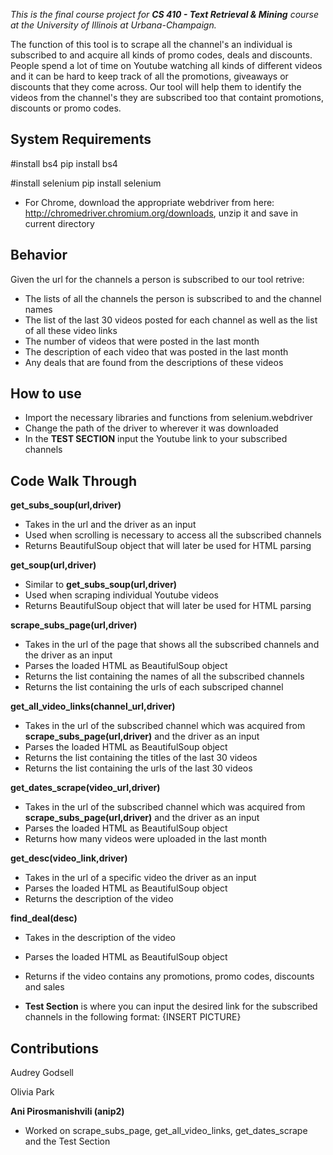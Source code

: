 *This is the final course project for **CS 410 - Text Retrieval & Mining** course at the University of Illinois at Urbana-Champaign.*


The function of this tool is to scrape all the channel's an individual is subscribed to and acquire all kinds of promo codes, deals and discounts. People spend a lot of time on Youtube watching all kinds of different videos and it can be hard to keep track of all the promotions, giveaways or discounts that they come across. Our tool will help them to identify the videos from the channel's they are subscribed too that containt promotions, discounts or promo codes.

## System Requirements

  #install bs4
  pip install bs4

  #install selenium
  pip install selenium

- For Chrome, download the appropriate webdriver from here: http://chromedriver.chromium.org/downloads, unzip it and save in current directory

## Behavior

Given the url for the channels a person is subscribed to our tool retrive:

- The lists of all the channels the person is subscribed to and the channel names
- The list of the last 30 videos posted for each channel as well as the list of all these video links
- The number of videos that were posted in the last month
- The description of each video that was posted in the last month
- Any deals that are found from the descriptions of these videos

## How to use

- Import the necessary libraries and functions from selenium.webdriver
- Change the path of the driver to wherever it was downloaded
- In the **TEST SECTION** input the Youtube link to your subscribed channels

## Code Walk Through

**get_subs_soup(url,driver)**
- Takes in the url and the driver as an input
- Used when scrolling is necessary to access all the subscribed channels
- Returns BeautifulSoup object that will later be used for HTML parsing

**get_soup(url,driver)**
- Similar to **get_subs_soup(url,driver)**
- Used when scraping individual Youtube videos
- Returns BeautifulSoup object that will later be used for HTML parsing

**scrape_subs_page(url,driver)**
- Takes in the url of the page that shows all the subscribed channels and the driver as an input
- Parses the loaded HTML as BeautifulSoup object
- Returns the list containing the names of all the subscribed channels
- Returns the list containing the urls of each subscriped channel

**get_all_video_links(channel_url,driver)**
- Takes in the url of the subscribed channel which was acquired from **scrape_subs_page(url,driver)** and the driver as an input
- Parses the loaded HTML as BeautifulSoup object
- Returns the list containing the titles of the last 30 videos
- Returns the list containing the urls of the last 30 videos

**get_dates_scrape(video_url,driver)**
- Takes in the url of the subscribed channel which was acquired from **scrape_subs_page(url,driver)** and the driver as an input
- Parses the loaded HTML as BeautifulSoup object
- Returns how many videos were uploaded in the last month

**get_desc(video_link,driver)**
- Takes in the url of a specific video the driver as an input
- Parses the loaded HTML as BeautifulSoup object
- Returns the description of the video

**find_deal(desc)**
- Takes in the description of the video
- Parses the loaded HTML as BeautifulSoup object
- Returns if the video contains any promotions, promo codes, discounts and sales

- **Test Section** is where you can input the desired link for the subscribed channels in the following format:
{INSERT PICTURE}


## Contributions

Audrey Godsell

Olivia Park

**Ani Pirosmanishvili (anip2)**
- Worked on scrape_subs_page, get_all_video_links, get_dates_scrape and the Test Section
